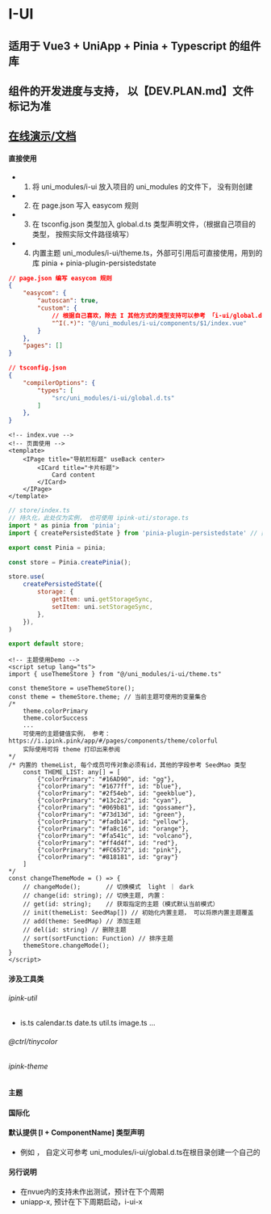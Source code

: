 # I-UI

## 适用于 Vue3 + UniApp + Pinia + Typescript 的组件库

## 组件的开发进度与支持， 以【DEV.PLAN.md】文件标记为准

## [在线演示/文档](https://i.ilive.live/component)


#### 直接使用
* 1. 将 uni_modules/i-ui 放入项目的 uni_modules 的文件下， 没有则创建
* 2. 在 page.json 写入 easycom 规则
* 3. 在 tsconfig.json 类型加入 global.d.ts 类型声明文件，（根据自己项目的类型， 按照实际文件路径填写）
* 4. 内置主题 uni_modules/i-ui/theme.ts，外部可引用后可直接使用，用到的库 pinia + pinia-plugin-persistedstate
```json
// page.json 编写 easycom 规则
{
    "easycom": {
		"autoscan": true,
		"custom": {
            // 根据自己喜欢，除去 I 其他方式的类型支持可以参考 「i-ui/global.d.ts」
            "^I(.*)": "@/uni_modules/i-ui/components/$1/index.vue"
		}
	},
    "pages": []
}
```
```json
// tsconfig.json
{
    "compilerOptions": {
        "types": [
            "src/uni_modules/i-ui/global.d.ts"
        ]
    },
}
```
```Vue3
<!-- index.vue -->
<!-- 页面使用 -->
<template>
    <IPage title="导航栏标题" useBack center>
        <ICard title="卡片标题">
            Card content
        </ICard>
    </IPage>
</template>
```
```js
// store/index.ts
// 持久化，此处仅为实例， 也可使用 ipink-uti/storage.ts
import * as pinia from 'pinia';
import { createPersistedState } from 'pinia-plugin-persistedstate' // 数据持久化

export const Pinia = pinia;

const store = Pinia.createPinia();

store.use(
    createPersistedState({
		storage: {
		    getItem: uni.getStorageSync,
		    setItem: uni.setStorageSync,
		},
    }),
)

export default store;
```

```vue3
<!-- 主题使用Demo -->
<script setup lang="ts">
import { useThemeStore } from "@/uni_modules/i-ui/theme.ts"

const themeStore = useThemeStore();
const theme = themeStore.theme; // 当前主题可使用的变量集合
/*
    theme.colorPrimary
    theme.colorSuccess
    ... 
    可使用的主题健值实例， 参考：https://i.ipink.pink/app/#/pages/components/theme/colorful
    实际使用可将 theme 打印出来参阅
*/
/* 内置的 themeList, 每个成员可传对象必须有id，其他的字段参考 SeedMao 类型
    const THEME_LIST: any[] = [
        {"colorPrimary": "#16AD90", id: "gg"},
        {"colorPrimary": "#1677ff", id: "blue"},
        {"colorPrimary": "#2f54eb", id: "geekblue"},
        {"colorPrimary": "#13c2c2", id: "cyan"},
        {"colorPrimary": "#069b81", id: "gossamer"},
        {"colorPrimary": "#73d13d", id: "green"},
        {"colorPrimary": "#fadb14", id: "yellow"},
        {"colorPrimary": "#fa8c16", id: "orange"},
        {"colorPrimary": "#fa541c", id: "volcano"},
        {"colorPrimary": "#ff4d4f", id: "red"},
        {"colorPrimary": "#FC6572", id: "pink"},
        {"colorPrimary": "#818181", id: "gray"}
    ]
*/
const changeThemeMode = () => {
    // changeMode();       // 切换模式  light ｜ dark
    // change(id: string); // 切换主题, 内置： 
    // get(id: string);    // 获取指定的主题（模式默认当前模式）
    // init(themeList: SeedMap[]) // 初始化内置主题， 可以将原内置主题覆盖
    // add(theme: SeedMap) // 添加主题
    // del(id: string) // 删除主题
    // sort(sortFunction: Function) // 排序主题
    themeStore.changeMode();
}
</script>
```

#### 涉及工具类
###### ipink-util 
* is.ts calendar.ts date.ts util.ts image.ts ...
###### @ctrl/tinycolor
###### ipink-theme 


#### 主题

#### 国际化

#### 默认提供 [I + ComponentName] 类型声明
* 例如 <IPicker />， 自定义可参考 uni_modules/i-ui/global.d.ts在根目录创建一个自己的

#### 另行说明
* 在nvue内的支持未作出测试，预计在下个周期
* uniapp-x, 预计在下下周期启动，i-ui-x